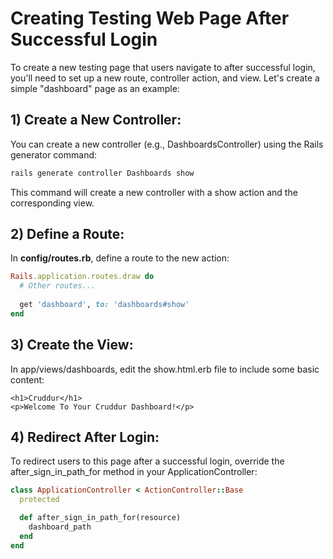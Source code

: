# Creating Testing Web Page After Successful Login 

To create a new testing page that users navigate to after successful login, you'll need to set up a new route, controller action, and view. Let's create a simple "dashboard" page as an example:

## 1) Create a New Controller:

You can create a new controller (e.g., DashboardsController) using the Rails generator command:

```bash
rails generate controller Dashboards show
```

This command will create a new controller with a show action and the corresponding view.

## 2) Define a Route:

In **config/routes.rb**, define a route to the new action:

```ruby
Rails.application.routes.draw do
  # Other routes...
  
  get 'dashboard', to: 'dashboards#show'
end
```

## 3) Create the View:

In app/views/dashboards, edit the show.html.erb file to include some basic content:

```erb
<h1>Cruddur</h1>
<p>Welcome To Your Cruddur Dashboard!</p>
```

## 4) Redirect After Login:

To redirect users to this page after a successful login, override the after_sign_in_path_for method in your ApplicationController:

```ruby
class ApplicationController < ActionController::Base
  protected

  def after_sign_in_path_for(resource)
    dashboard_path
  end
end
```